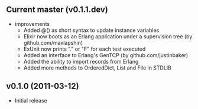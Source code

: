 ## Current master (v0.1.1.dev)

* improvements
  * Added @() as short syntax to update instance variables
  * Elixir now boots as an Erlang application under a supervision tree (by github.com/maxlapshin)
  * ExUnit now prints "." or "F" for each test executed
  * Added an interface to Erlang's GenTCP (by github.com/justinbaker)
  * Added the ability to import records from Erlang
  * Added more methods to OrderedDict, List and File in STDLIB

## v0.1.0 (2011-03-12)

* Initial release